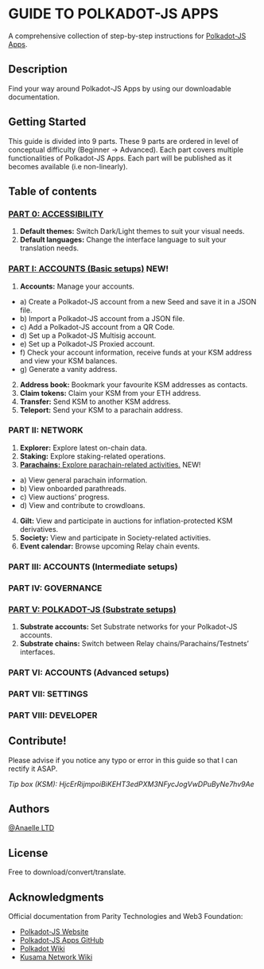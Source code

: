 # GUIDE TO POLKADOT-JS APPS

A comprehensive collection of step-by-step instructions for [Polkadot-JS Apps](https://cloudflare-ipfs.com/ipns/dotapps.io/#/accounts).

## Description

Find your way around Polkadot-JS Apps by using our downloadable documentation.

## Getting Started
This guide is divided into 9 parts.
These 9 parts are ordered in level of conceptual difficulty (Beginner -> Advanced).
Each part covers multiple functionalities of Polkadot-JS Apps.
Each part will be published as it becomes available (i.e non-linearly).

## Table of contents

### [PART 0: ACCESSIBILITY](https://github.com/anaelleltd/polkadotjs-apps-guide/blob/main/0.Accessibility.pdf)
1.	**Default themes:** Switch Dark/Light themes to suit your visual needs.
2.	**Default languages:** Change the interface language to suit your translation needs.

### [PART I: ACCOUNTS (Basic setups)](https://github.com/anaelleltd/polkadotjs-apps-guide/blob/main/1.Accounts%20(Basic).pdf) NEW!
1.	**Accounts:** Manage your accounts.
- a) Create a Polkadot-JS account from a new Seed and save it in a JSON file.
- b) Import a Polkadot-JS account from a JSON file.
- c) Add a Polkadot-JS account from a QR Code.
- d) Set up a Polkadot-JS Multisig account.
- e) Set up a Polkadot-JS Proxied account.
- f) Check your account information, receive funds at your KSM address and view your KSM balances.
- g) Generate a vanity address.
2.	**Address book:** Bookmark your favourite KSM addresses as contacts.
3.	**Claim tokens:** Claim your KSM from your ETH address.
4.	**Transfer:** Send KSM to another KSM address.
5.	**Teleport:** Send your KSM to a parachain address.


### PART II: NETWORK
1.	**Explorer:** Explore latest on-chain data.
2.	**Staking:** Explore staking-related operations.
3.	[**Parachains:** Explore parachain-related activities.](https://github.com/anaelleltd/polkadotjs-apps-guide/blob/main/2.3.Network.pdf) NEW!
- a) View general parachain information.
- b) View onboarded parathreads.
- c) View auctions’ progress.
- d) View and contribute to crowdloans.

4.	**Gilt:** View and participate in auctions for inflation-protected KSM derivatives. 
5.	**Society:** View and participate in Society-related activities.
6.	**Event calendar:** Browse upcoming Relay chain events.


### PART III: ACCOUNTS (Intermediate setups)

### PART IV: GOVERNANCE

### [PART V: POLKADOT-JS (Substrate setups)](https://github.com/anaelleltd/polkadotjs-apps-guide/blob/main/5.PolkadotJS%20(Substrate).pdf)
1.	**Substrate accounts:** Set Substrate networks for your Polkadot-JS accounts. 
2.	**Substrate chains:** Switch between Relay chains/Parachains/Testnets’ interfaces.

### PART VI: ACCOUNTS (Advanced setups)

### PART VII: SETTINGS

### PART VIII: DEVELOPER

## Contribute!

Please advise if you notice any typo or error in this guide so that I can rectify it ASAP.

*Tip box (KSM): HjcErRijmpoiBiKEHT3edPXM3NFycJogVwDPuByNe7hv9Ae*

## Authors

[@Anaelle LTD](https://t.me/AnaelleLTD)

## License

Free to download/convert/translate.

## Acknowledgments

Official documentation from Parity Technologies and Web3 Foundation:
* [Polkadot-JS Website](https://polkadot.js.org/docs/ )
* [Polkadot-JS Apps GitHub](https://github.com/polkadot-js/apps)
* [Polkadot Wiki](https://wiki.polkadot.network/)
* [Kusama Network Wiki](https://guide.kusama.network/docs/contributing/)
